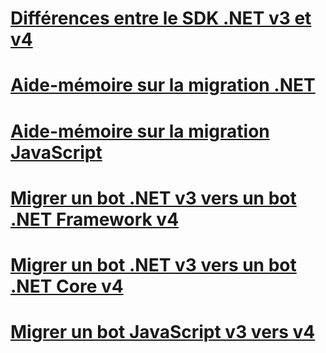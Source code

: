 <!--# [Migration overview](migratration-overview.md)-->
# [Différences entre le SDK .NET v3 et v4](migration-about.md)
# [Aide-mémoire sur la migration .NET](net-migration-quickreference.md)
# [Aide-mémoire sur la migration JavaScript](javascript-migration-quickreference.md)
# [Migrer un bot .NET v3 vers un bot .NET Framework v4](conversion-framework.md)
# [Migrer un bot .NET v3 vers un bot .NET Core v4](conversion-core.md)
# [Migrer un bot JavaScript v3 vers v4](conversion-javascript.md)

<!-- Current target:
_intro/overview_
    Summary of our approach to migration, including what's in this node, with links. (pending)
Differences between the v3 and v4 .NET SDK
Differences between the v3 and v4 JavaScript SDK (pending rough draft Jonathan S)
.NET migration quick reference
JavaScript migration quick reference
Migrate a .NET v3 bot to a Framework v4 bot
Migrate a .NET v3 bot to a Core v4 bot
Migrate a JavaScript v3 bot to v4

(For walkthroughs and overview: mention why you'd use each approach)
-->